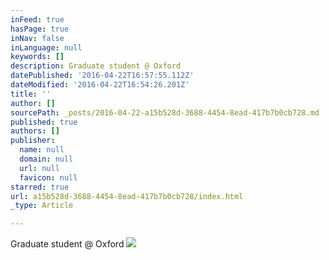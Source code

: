 ```yaml
---
inFeed: true
hasPage: true
inNav: false
inLanguage: null
keywords: []
description: Graduate student @ Oxford
datePublished: '2016-04-22T16:57:55.112Z'
dateModified: '2016-04-22T16:54:26.201Z'
title: ''
author: []
sourcePath: _posts/2016-04-22-a15b528d-3688-4454-8ead-417b7b0cb728.md
published: true
authors: []
publisher:
  name: null
  domain: null
  url: null
  favicon: null
starred: true
url: a15b528d-3688-4454-8ead-417b7b0cb728/index.html
_type: Article

---
```

Graduate student @ Oxford
![](https://the-grid-user-content.s3-us-west-2.amazonaws.com/9a166fdc-6a5d-4c24-be06-9a95cf2a089f.jpg)